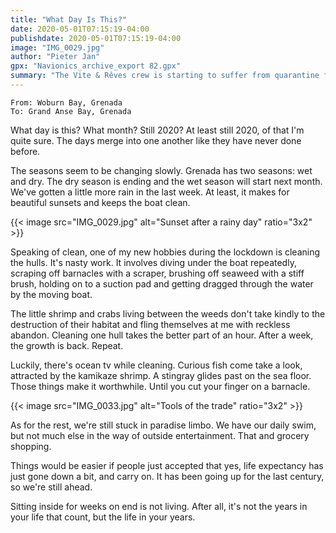 ```yaml
---
title: "What Day Is This?"
date: 2020-05-01T07:15:19-04:00
publishdate: 2020-05-01T07:15:19-04:00
image: "IMG_0029.jpg"
author: "Pieter Jan"
gpx: "Navionics_archive_export 82.gpx"
summary: "The Vite & Rêves crew is starting to suffer from quarantine fatigue."
---
```


`From: Woburn Bay, Grenada`<br/>
`To: Grand Anse Bay, Grenada`

What day is this? What month? Still 2020? At least still 2020, of that I'm quite sure. The days merge into one another like they have never done before.

The seasons seem to be changing slowly. Grenada has two seasons: wet and dry. The dry season is ending and the wet season will start next month. We've gotten a little more rain in the last week. At least, it makes for beautiful sunsets and keeps the boat clean.

{{< image src="IMG_0029.jpg" alt="Sunset after a rainy day" ratio="3x2" >}}

Speaking of clean, one of my new hobbies during the lockdown is cleaning the hulls. It's nasty work. It involves diving under the boat repeatedly, scraping off barnacles with a scraper, brushing off seaweed with a stiff brush, holding on to a suction pad and getting dragged through the water by the moving boat.

The little shrimp and crabs living between the weeds don't take kindly to the destruction of their habitat and fling themselves at me with reckless abandon. Cleaning one hull takes the better part of an hour. After a week, the growth is back. Repeat.

Luckily, there's ocean tv while cleaning. Curious fish come take a look, attracted by the kamikaze shrimp. A stingray glides past on the sea floor. Those things make it worthwhile. Until you cut your finger on a barnacle.

{{< image src="IMG_0033.jpg" alt="Tools of the trade" ratio="3x2" >}}

As for the rest, we're still stuck in paradise limbo. We have our daily swim, but not much else in the way of outside entertainment. That and grocery shopping.

Things would be easier if people just accepted that yes, life expectancy has just gone down a bit, and carry on. It has been going up for the last century, so we're still ahead.

Sitting inside for weeks on end is not living. After all, it's not the years in your life that count, but the life in your years.
